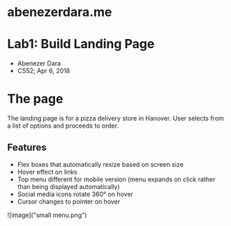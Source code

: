 # abenezerdara.me

# Lab1: Build Landing Page

 - Abenezer Dara 
 - CS52; Apr 6, 2018


# The page

The landing page is for a pizza delivery store in Hanover. User selects from a list of options and proceeds to order. 


## Features

 - Flex boxes that automatically resize based on screen size
 - Hover effect on links
 - Top menu different for mobile version (menu expands on click rather than being displayed automatically)
 - Social media icons rotate 360° on hover 
 - Cursor changes to pointer on hover 
 
 ![image]("small menu.png")

